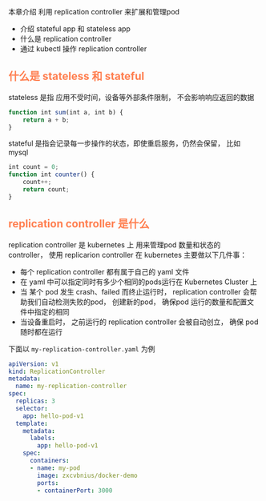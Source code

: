 本章介绍 利用 replication controller 来扩展和管理pod
+ 介绍 stateful app 和 stateless app
+ 什么是 replication controller
+ 通过 kubectl 操作 replication controller
 
## <font color=coral>什么是 stateless 和 stateful</font>
stateless 是指 应用不受时间，设备等外部条件限制， 不会影响响应返回的数据
```js
function int sum(int a, int b) {
    return a + b;
}
```
stateful 是指会记录每一步操作的状态，即使重启服务，仍然会保留， 比如 mysql
```js
int count = 0;
function int counter() {
	count++;
	return count;
}
```

## <font color=coral>replication controller 是什么</font>
replication controller 是 kubernetes 上 用来管理pod 数量和状态的 controller， 使用 replicarion controller 在 kubernetes 主要做以下几件事：
+ 每个 replication controller 都有属于自己的 yaml 文件
+ 在 yaml 中可以指定同时有多少个相同的pods运行在 Kubernetes Cluster 上
+ 当 某个 pod 发生 crash、failed 而终止运行时， replication controller 会帮助我们自动检测失败的pod， 创建新的pod， 确保pod 运行的数量和配置文件中指定的相同
+ 当设备重启时， 之前运行的 replication controller 会被自动创立， 确保 pod 随时都在运行

下面以 `my-replication-controller.yaml` 为例
```yaml
apiVersion: v1
kind: ReplicationController
metadata:
  name: my-replication-controller
spec:
  replicas: 3
  selector:
    app: hello-pod-v1
  template:
    metadata:
      labels:
        app: hello-pod-v1
    spec:
      containers:
      - name: my-pod
        image: zxcvbnius/docker-demo
        ports:
        - containerPort: 3000
```